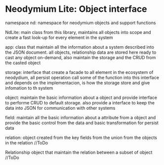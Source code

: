Neodymium Lite: Object interface
================================

namespace nd:
namespace for neodymium objects and support functions

NdLite:
main class from this library, maintains all objects into scope and create a fast look-up for every element in the system

app:
class that maintain all the information about a system described into the JSON document. all objects, relationship data are stored here ready to cast any object on-demand, also maintain the storage and the CRUD from the casted object

storage:
interface that create a facade to all element in the ecosystem of neodydium, all persist operation call some of the function into this interface and depends on the implementacion, is how the storage store and give infomation to th system

object:
maintain the basic information about a object and provide interface to performe CRUD to default storage. also provide a interface to keep the data into JSON for communication with other systems

field:
maintain all the basic information about a attribute from a object and provide the basic control from the data and basic transformation for persist data

relation:
object created from the key fields from the union from the objects in the relation //ToDo

Relationship
object that maintain the relation between a subset of object //ToDo